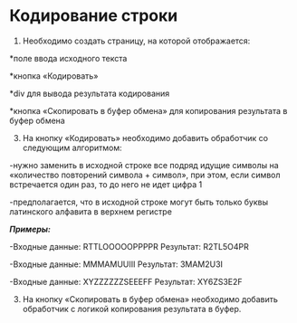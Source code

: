 # Кодирование строки
1. Необходимо создать страницу, на которой отображается:
   
*поле ввода исходного текста

*кнопка «Кодировать»

*div для вывода результата кодирования

*кнопка «Скопировать в буфер обмена» для копирования результата в буфер обмена

3. На кнопку «Кодировать» необходимо добавить обработчик со следующим алгоритмом:
   
-нужно заменить в исходной строке все подряд идущие символы на «количество повторений символа + символ», при этом, если символ встречается один раз, то до него не идет цифра 1

-предполагается, что в исходной строке могут быть только буквы латинского алфавита в верхнем регистре

***Примеры:***

-Входные данные: RTTLOOOOOPPPPR
Результат: R2TL5O4PR

-Входные данные: MMMAMUUIII
Результат: 3MAM2U3I

-Входные данные: XYZZZZZZSEEEFF
Результат: XY6ZS3E2F

3. На кнопку «Скопировать в буфер обмена» необходимо добавить обработчик с логикой копирования результата в буфер.
